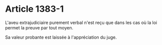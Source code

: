 # Article 1383-1

<p>L'aveu extrajudiciaire purement verbal n'est reçu que dans les cas où la loi permet la preuve par tout moyen.</p><p>Sa valeur probante est laissée à l'appréciation du juge.</p>